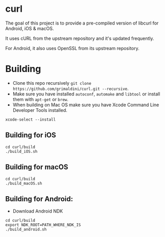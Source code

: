 curl
================
The goal of this project is to provide a pre-compiled version of libcurl for Android, iOS & macOS.

It uses cURL from the upstream repository and it's updated frequently.

For Android, it also uses OpenSSL from its upstream repository.

# Building
* Clone this repo recursively `git clone https://github.com/grimaldini/curl.git --recursive`.
* Make sure you have installed `autoconf`, `automake` and `libtool` or install them with `apt-get` or `brew`.
* When building on Mac OS make sure you have Xcode Command Line Developer Tools installed.
```
xcode-select --install
```

## Building for iOS
```
cd curl/build
./build_iOS.sh
```

## Building for macOS
```
cd curl/build
./build_macOS.sh
```

## Building for Android:
* Download Android NDK
```
cd curl/build
export NDK_ROOT=PATH_WHERE_NDK_IS
./build_android.sh
```